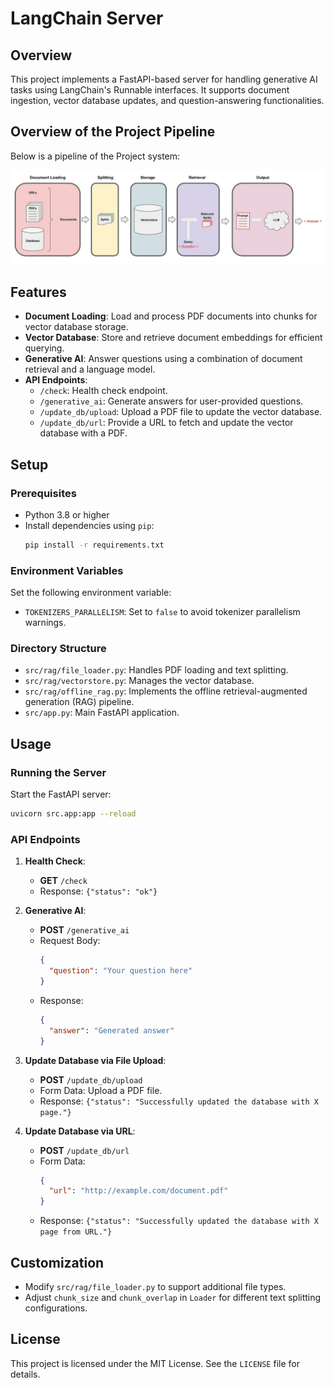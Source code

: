 # LangChain Server

## Overview

This project implements a FastAPI-based server for handling generative AI tasks using LangChain's Runnable interfaces. It supports document ingestion, vector database updates, and question-answering functionalities.

## Overview of the Project Pipeline

Below is a pipeline of the Project system:

![alt text](image/img1.png "Project Pipeline")

## Features

- **Document Loading**: Load and process PDF documents into chunks for vector database storage.
- **Vector Database**: Store and retrieve document embeddings for efficient querying.
- **Generative AI**: Answer questions using a combination of document retrieval and a language model.
- **API Endpoints**:
  - `/check`: Health check endpoint.
  - `/generative_ai`: Generate answers for user-provided questions.
  - `/update_db/upload`: Upload a PDF file to update the vector database.
  - `/update_db/url`: Provide a URL to fetch and update the vector database with a PDF.

## Setup

### Prerequisites

- Python 3.8 or higher
- Install dependencies using `pip`:
  ```bash
  pip install -r requirements.txt
  ```

### Environment Variables

Set the following environment variable:
- `TOKENIZERS_PARALLELISM`: Set to `false` to avoid tokenizer parallelism warnings.

### Directory Structure

- `src/rag/file_loader.py`: Handles PDF loading and text splitting.
- `src/rag/vectorstore.py`: Manages the vector database.
- `src/rag/offline_rag.py`: Implements the offline retrieval-augmented generation (RAG) pipeline.
- `src/app.py`: Main FastAPI application.

## Usage

### Running the Server

Start the FastAPI server:
```bash
uvicorn src.app:app --reload
```

### API Endpoints

1. **Health Check**:
   - **GET** `/check`
   - Response: `{"status": "ok"}`

2. **Generative AI**:
   - **POST** `/generative_ai`
   - Request Body:
     ```json
     {
       "question": "Your question here"
     }
     ```
   - Response:
     ```json
     {
       "answer": "Generated answer"
     }
     ```

3. **Update Database via File Upload**:
   - **POST** `/update_db/upload`
   - Form Data: Upload a PDF file.
   - Response: `{"status": "Successfully updated the database with X page."}`

4. **Update Database via URL**:
   - **POST** `/update_db/url`
   - Form Data:
     ```json
     {
       "url": "http://example.com/document.pdf"
     }
     ```
   - Response: `{"status": "Successfully updated the database with X page from URL."}`

## Customization

- Modify `src/rag/file_loader.py` to support additional file types.
- Adjust `chunk_size` and `chunk_overlap` in `Loader` for different text splitting configurations.

## License

This project is licensed under the MIT License. See the `LICENSE` file for details.
